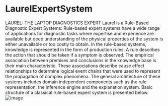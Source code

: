 # LaurelExpertSystem
LAUREL: THE LAPTOP DIAGNOSTICS EXPERT
Laurel is a Rule-Based Diagnostic Expert Systems: Rule-based expert systems have a wide range of applications for diagnostic tasks where expertise and experience are available but deep understanding of the physical properties of the system is either unavailable or too costly to obtain. In the rule-based systems, knowledge is represented in the form of production rules. A rule describes the action that should be taken if a symptom is observed. The empirical association between premises and conclusions in the knowledge base is their main characteristic. These associations describe cause effect relationships to determine logical event chains that were used to represent the propagation of complex phenomena. The general architecture of these systems includes domain independent components such as the rule representation, the inference engine and the explanation system. Basic structure of a classical rule-based expert system is presented below.
![image](https://user-images.githubusercontent.com/22997856/146853232-0ecc1dae-ff14-4bfa-a185-46e016961d2d.png)
